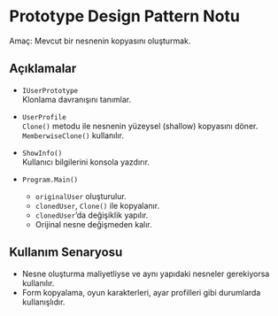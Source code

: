 # Prototype Design Pattern Notu

Amaç: Mevcut bir nesnenin kopyasını oluşturmak.

## Açıklamalar

- `IUserPrototype`  
  Klonlama davranışını tanımlar.

- `UserProfile`  
  `Clone()` metodu ile nesnenin yüzeysel (shallow) kopyasını döner. `MemberwiseClone()` kullanılır.

- `ShowInfo()`  
  Kullanıcı bilgilerini konsola yazdırır.

- `Program.Main()`  
  - `originalUser` oluşturulur.
  - `clonedUser`, `Clone()` ile kopyalanır.
  - `clonedUser`’da değişiklik yapılır.
  - Orijinal nesne değişmeden kalır.

## Kullanım Senaryosu

- Nesne oluşturma maliyetliyse ve aynı yapıdaki nesneler gerekiyorsa kullanılır.
- Form kopyalama, oyun karakterleri, ayar profilleri gibi durumlarda kullanışlıdır.
